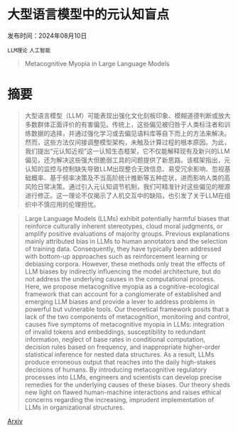 # 大型语言模型中的元认知盲点

发布时间：2024年08月10日

`LLM理论` `人工智能`

> Metacognitive Myopia in Large Language Models

# 摘要

> 大型语言模型（LLM）可能表现出强化文化刻板印象、模糊道德判断或放大多数群体正面评价的有害偏见。传统上，这些偏见被归咎于人类标注者和训练数据的选择，并通过强化学习或去偏见语料库等自下而上的方法来解决。然而，这些方法仅间接调整模型架构，未触及计算过程的根本原因。为此，我们提出“元认知近视”这一认知生态框架，它不仅能解释现有及新兴的LLM偏见，还为解决这些强大但脆弱工具的问题提供了新思路。该框架指出，元认知的监控与控制缺失导致LLM出现整合无效信息、易受冗余影响、忽视基础概率、基于频率决策及不当高阶统计推断等五种症状，进而影响人类的高风险日常决策。通过引入元认知调节机制，我们可精准针对这些偏见的根源进行修正。这一理论不仅揭示了人机交互中的缺陷，也引发了关于LLM在组织中不慎应用的伦理担忧。

> Large Language Models (LLMs) exhibit potentially harmful biases that reinforce culturally inherent stereotypes, cloud moral judgments, or amplify positive evaluations of majority groups. Previous explanations mainly attributed bias in LLMs to human annotators and the selection of training data. Consequently, they have typically been addressed with bottom-up approaches such as reinforcement learning or debiasing corpora. However, these methods only treat the effects of LLM biases by indirectly influencing the model architecture, but do not address the underlying causes in the computational process. Here, we propose metacognitive myopia as a cognitive-ecological framework that can account for a conglomerate of established and emerging LLM biases and provide a lever to address problems in powerful but vulnerable tools. Our theoretical framework posits that a lack of the two components of metacognition, monitoring and control, causes five symptoms of metacognitive myopia in LLMs: integration of invalid tokens and embeddings, susceptibility to redundant information, neglect of base rates in conditional computation, decision rules based on frequency, and inappropriate higher-order statistical inference for nested data structures. As a result, LLMs produce erroneous output that reaches into the daily high-stakes decisions of humans. By introducing metacognitive regulatory processes into LLMs, engineers and scientists can develop precise remedies for the underlying causes of these biases. Our theory sheds new light on flawed human-machine interactions and raises ethical concerns regarding the increasing, imprudent implementation of LLMs in organizational structures.

[Arxiv](https://arxiv.org/abs/2408.05568)